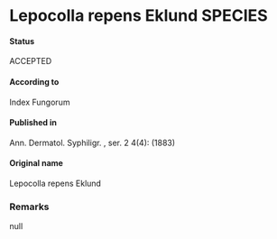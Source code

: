 # Lepocolla repens Eklund SPECIES

#### Status
ACCEPTED

#### According to
Index Fungorum

#### Published in
Ann. Dermatol. Syphiligr. , ser. 2 4(4): (1883)

#### Original name
Lepocolla repens Eklund

### Remarks
null
